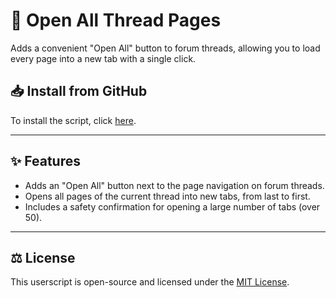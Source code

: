 # 📖 Open All Thread Pages

Adds a convenient "Open All" button to forum threads, allowing you to load every page into a new tab with a single click.

## **📥 Install from GitHub**

To install the script, click [here](https://raw.githubusercontent.com/sinazadeh/userscripts/refs/heads/main/Open_All_Thread_Pages.user.js).

---

## **✨ Features**

- Adds an "Open All" button next to the page navigation on forum threads.
- Opens all pages of the current thread into new tabs, from last to first.
- Includes a safety confirmation for opening a large number of tabs (over 50).

---

## ⚖️ License

This userscript is open-source and licensed under the [MIT License](https://opensource.org/licenses/MIT).
